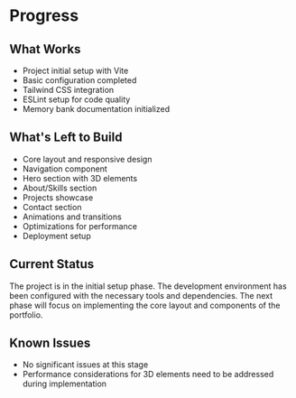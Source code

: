 # Progress

## What Works
- Project initial setup with Vite
- Basic configuration completed
- Tailwind CSS integration
- ESLint setup for code quality
- Memory bank documentation initialized

## What's Left to Build
- Core layout and responsive design
- Navigation component
- Hero section with 3D elements
- About/Skills section
- Projects showcase
- Contact section
- Animations and transitions
- Optimizations for performance
- Deployment setup

## Current Status
The project is in the initial setup phase. The development environment has been configured with the necessary tools and dependencies. The next phase will focus on implementing the core layout and components of the portfolio.

## Known Issues
- No significant issues at this stage
- Performance considerations for 3D elements need to be addressed during implementation 